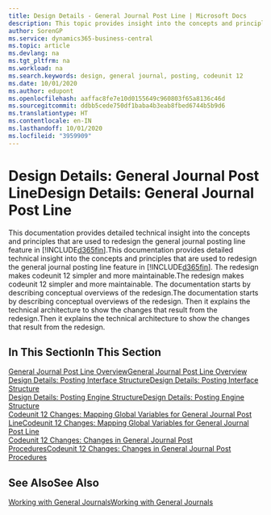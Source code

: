 ```yaml
---
title: Design Details - General Journal Post Line | Microsoft Docs
description: This topic provides insight into the concepts and principles that are used to redesign the general journal posting line feature in Business Central.
author: SorenGP
ms.service: dynamics365-business-central
ms.topic: article
ms.devlang: na
ms.tgt_pltfrm: na
ms.workload: na
ms.search.keywords: design, general journal, posting, codeunit 12
ms.date: 10/01/2020
ms.author: edupont
ms.openlocfilehash: aaffac8fe7e10d0155649c960803f65a8136c46d
ms.sourcegitcommit: ddbb5cede750df1baba4b3eab8fbed6744b5b9d6
ms.translationtype: HT
ms.contentlocale: en-IN
ms.lasthandoff: 10/01/2020
ms.locfileid: "3959909"
---
```

# <a name="design-details-general-journal-post-line"></a><span data-ttu-id="130cf-103">Design Details: General Journal Post Line</span><span class="sxs-lookup"><span data-stu-id="130cf-103">Design Details: General Journal Post Line</span></span>
<span data-ttu-id="130cf-104">This documentation provides detailed technical insight into the concepts and principles that are used to redesign the general journal posting line feature in [!INCLUDE[d365fin](includes/d365fin_md.md)].</span><span class="sxs-lookup"><span data-stu-id="130cf-104">This documentation provides detailed technical insight into the concepts and principles that are used to redesign the general journal posting line feature in [!INCLUDE[d365fin](includes/d365fin_md.md)].</span></span> <span data-ttu-id="130cf-105">The redesign makes codeunit 12 simpler and more maintainable.</span><span class="sxs-lookup"><span data-stu-id="130cf-105">The redesign makes codeunit 12 simpler and more maintainable.</span></span> <span data-ttu-id="130cf-106">The documentation starts by describing conceptual overviews of the redesign.</span><span class="sxs-lookup"><span data-stu-id="130cf-106">The documentation starts by describing conceptual overviews of the redesign.</span></span> <span data-ttu-id="130cf-107">Then it explains the technical architecture to show the changes that result from the redesign.</span><span class="sxs-lookup"><span data-stu-id="130cf-107">Then it explains the technical architecture to show the changes that result from the redesign.</span></span>  

## <a name="in-this-section"></a><span data-ttu-id="130cf-108">In This Section</span><span class="sxs-lookup"><span data-stu-id="130cf-108">In This Section</span></span>  
[<span data-ttu-id="130cf-109">General Journal Post Line Overview</span><span class="sxs-lookup"><span data-stu-id="130cf-109">General Journal Post Line Overview</span></span>](design-details-general-journal-post-line-overview.md)  
[<span data-ttu-id="130cf-110">Design Details: Posting Interface Structure</span><span class="sxs-lookup"><span data-stu-id="130cf-110">Design Details: Posting Interface Structure</span></span>](design-details-posting-interface-structure.md)  
[<span data-ttu-id="130cf-111">Design Details: Posting Engine Structure</span><span class="sxs-lookup"><span data-stu-id="130cf-111">Design Details: Posting Engine Structure</span></span>](design-details-posting-engine-structure.md)  
[<span data-ttu-id="130cf-112">Codeunit 12 Changes: Mapping Global Variables for General Journal Post Line</span><span class="sxs-lookup"><span data-stu-id="130cf-112">Codeunit 12 Changes: Mapping Global Variables for General Journal Post Line</span></span>](design-details-codeunit-12-changes-mapping-global-variables-for-general-journal-post-line.md)  
[<span data-ttu-id="130cf-113">Codeunit 12 Changes: Changes in General Journal Post Procedures</span><span class="sxs-lookup"><span data-stu-id="130cf-113">Codeunit 12 Changes: Changes in General Journal Post Procedures</span></span>](design-details-codeunit-12-changes-changes-in-general-journal-post-procedures.md)  

## <a name="see-also"></a><span data-ttu-id="130cf-114">See Also</span><span class="sxs-lookup"><span data-stu-id="130cf-114">See Also</span></span>  
[<span data-ttu-id="130cf-115">Working with General Journals</span><span class="sxs-lookup"><span data-stu-id="130cf-115">Working with General Journals</span></span>](ui-work-general-journals.md)

